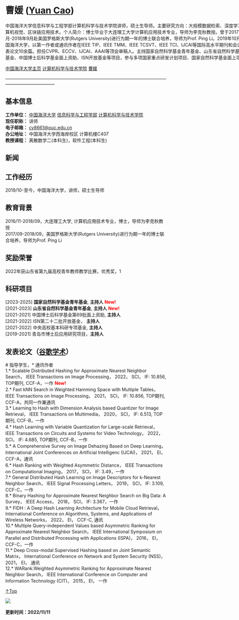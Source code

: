 <span id = "Top"> </span>
# 曹媛 (<a href="/index-en.html">Yuan Cao</a>)  

<p style="width:970px;">
    <img src="/caoyuan.jpg" align="right" width="180" hspace="5" vspace="5">
    中国海洋大学信息科学与工程学部计算机科学与技术学院讲师，硕士生导师。主要研究方向：大规模数据检索、深度学习、计算机视觉、区块链应用技术。个人简介：博士毕业于大连理工大学计算机应用技术专业，导师为李克秋教授。曾于2017年9月-2018年9月赴美国罗格斯大学(Rutgers University)进行为期一年的博士联合培养，导师为Prof. Ping Li。2019年10月加入中国海洋大学，以第一作者或通讯作者在IEEE TIP、IEEE TMM、IEEE TCSVT、IEEE TCI、IJCAI等国际高水平期刊和会议上发表论文10余篇。担任CVPR、ECCV、IJCAI、AAAI等顶会审稿人。主持国家自然科学基金青年基金、山东省自然科学基金青年基金、中国博士后科学基金面上资助、ISN开放基金等项目，参与多项国家重点研发计划项目、国家自然科学基金面上项目。
</p>
<a href="http://it.ouc.edu.cn/main.htm">中国海洋大学主页</a> <a href="https://it.ouc.edu.cn/cs/main.htm">计算机科学与技术学院</a> <a href="https://it.ouc.edu.cn/cy2/main.htm">曹媛</a>

———————————————————————————————————————————————

## 基本信息
**工作单位：** <a href="http://www.ouc.edu.cn/">中国海洋大学</a> <a href="http://it.ouc.edu.cn/main.htm">信息科学与工程学部</a> <a href="https://it.ouc.edu.cn/cs/main.htm">计算机科学与技术学院</a>   
**现任职称：** 讲师   
**电子邮箱：** cy8661@ouc.edu.cn  
**办公地址：** 中国海洋大学西海岸校区 计算机楼C407  
**教授课程：** 离散数学二(本科生)，软件工程(本科生)

## 新闻
<!-- + <span style="color:red;">2022/10/19 课题组申报的项目“面向大规模、高维、流式大数据的高效异常检测方法研究”获得2022年度山东省人工智能自然科学二等奖！</span>
+ <span style="color:red;">2022/10/19 祝贺刘志骏同学的硕士论文“大规模属性网络的表征学习方法研究”被评选为2022年度山东省人工智能优秀硕士学位论文！</span>
+ <span style="color:red;">2022/09/04 祝贺代少杰为第一作者的论文“Dynamic Multi-View Graph Neural Networks for Citywide Traffic Inference”被CCF B类期刊TKDD接收！</span>
+ <span style="color:red;">2022/05/19 祝贺于澎洋为第一作者的论文“Multiplex Heterogeneous Graph Convolutional Network”被CCF A类会议KDD 2022接收！</span>
+ <span style="color:red;">2022/04/21 祝贺陈伟为第一作者的论文“Mutual Distillation Learning Network for Trajectory-User Linking”被CCF A类会议IJCAI 2022接收！</span>
+ <span style="color:red;">2022/03/24 祝贺郜中强和程传奇为共同一作的论文“Scalable Motif Counting for Large-scale Temporal Graphs”被CCF A类会议ICDE 2022接收！</span>
+ <span style="color:red;">2021/08/18 国家自然科学基金面上项目“面向大规模复杂时空数据的表征学习方法及其应用研究”（批准号：62176243，资助金额：58万）成功获批！</span> -->

## 工作经历
2019/10-至今，中国海洋大学，讲师，硕士生导师  


## 教育背景
2016/11-2018/09，大连理工大学, 计算机应用技术专业，博士，导师为李克秋教授  
2017/09-2018/09，美国罗格斯大学(Rutgers University)进行为期一年的博士联合培养，导师为Prof. Ping Li  


## 奖励荣誉
2022年获山东省第九届高校青年教师教学比赛，优秀奖，1   


## 科研项目
[2023-2025] **国家自然科学基金青年基金**, **主持人** <span style="color:red;">**New!**</span>    
[2021-2023] **山东省自然科学基金青年基金**, **主持人** <span style="color:red;">**New!**</span>    
[2021-2021] 中国博士后科学基金第69批面上资助, **主持人**  
[2021-2022] ISN第二十二批开放基金， **主持人**  
[2021-2022] 中央高校基本科研专项基金, **主持人**  
[2019-2021] 青岛市博士后应用研究项目，**主持人** 


## 发表论文（<a href="#">谷歌学术</a>） 
\# 指导学生，\* 通讯作者   
1.* Scalable Distributed Hashing for Approximate Nearest Neighbor Search， IEEE Transactions on Image Processing， 2022， SCI， IF: 10.856, TOP期刊, CCF-A，一作  <span style="color:red;">**New!**</span>   
2.* Fast kNN Search in Weighted Hamming Space with Multiple Tables， IEEE Transactions on Image Processing， 2021， SCI， IF: 10.856, TOP期刊, CCF-A，共同一作兼通讯   
3.* Learning to Hash with Dimension Analysis based Quantizer for Image Retrieval， IEEE Transactions on Multimedia， 2020， SCI， IF: 6.513, TOP期刊, CCF-B，一作   
4.* Hash Learning with Variable Quantization for Large-scale Retrieval， IEEE Transactions on Circuits and Systems for Video Technology， 2022， SCI， IF: 4.685, TOP期刊, CCF-B，一作   
5.* A Comprehensive Survey on Image Dehazing Based on Deep Learning， International Joint Conferences on Artificial Intelligenc (IJCAI)， 2021， EI， CCF-A，通讯   
6.* Hash Ranking with Weighted Asymmetric Distance， IEEE Transactions on Computational Imaging， 2017， SCI， IF: 3.49，一作   
7.* General Distributed Hash Learning on Image Descriptors for k-Nearest Neighbor Search， IEEE Signal Processing Letters， 2019， SCI， IF: 3.109, CCF-C，一作   
8.* Binary Hashing for Approximate Nearest Neighbor Search on Big Data: A Survey， IEEE Access， 2018， SCI， IF: 3.367，一作     
9.* FIDH : A Deep Hash Learning Architecture for Mobile Cloud Retrieval， International Conference on Algorithms, Systems, and Applications of Wireless Networks， 2022， EI， CCF-C, 通讯         
10.* Multiple Query-independent Values based Asymmetric Ranking for Approximate Nearest Neighbor Search， IEEE International Symposium on Parallel and Distributed Processing with Applications (ISPA)， 2016， EI， CCF-C，一作   
11.* Deep Cross-modal Supervised Hashing based on Joint Semantic Matrix， International Conference on Network and System Security (NSS)， 2021， EI， 通讯     
12.* WARank:Weighted Asymmetric Ranking for Approximate Nearest Neighbor Search， IEEE International Conference on Computer and Information Technology (CIT)， 2015， EI， 一作    

[↑Top](#Top)

<a href="https://clustrmaps.com/site/1bf9f"  title="Visit tracker"><img src="//www.clustrmaps.com/map_v2.png?d=YgAX7EI4VQTaUhsp2h3xKcH7hPOD2pUDVXgafAsrXTE&cl=ffffff" /></a>

**更新时间：2022/11/11**
